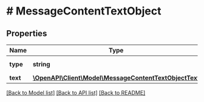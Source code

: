 # # MessageContentTextObject

## Properties

Name | Type | Description | Notes
------------ | ------------- | ------------- | -------------
**type** | **string** | Always &#x60;text&#x60;. |
**text** | [**\OpenAPI\Client\Model\MessageContentTextObjectText**](MessageContentTextObjectText.md) |  |

[[Back to Model list]](../../README.md#models) [[Back to API list]](../../README.md#endpoints) [[Back to README]](../../README.md)
